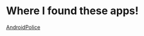 # Where I found these apps!

[AndroidPolice](https://www.androidpolice.com/how-to-give-any-android-phone-the-pixel-experience/#pixel-exclusive-features)
